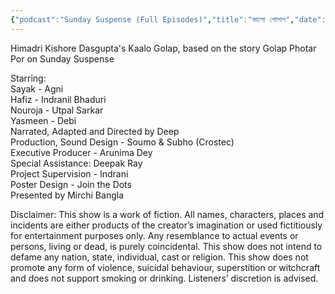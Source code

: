 ```yaml
---
{"podcast":"Sunday Suspense (Full Episodes)","title":"কালো গোলাপ","date":"2023-12-17","artwork":"https://d3wo5wojvuv7l.cloudfront.net/t_rss_itunes_square_1400/images.spreaker.com/original/ff2ad3fde948e1952d47b70fcf85ba21.jpg","url":"https://www.spreaker.com/episode/kalo-golapa--58043169","dg-publish":true,"dg-home":false,"tags":["podcast"],"aliases":null,"rating":"9.2","permalink":"/library/podcasts/sunday-suspense-full-episodes/","dgPassFrontmatter":true,"updated":"2025-01-18T15:05:13.029+05:30"}
---
```


Himadri Kishore Dasgupta's Kaalo Golap, based on the story Golap Photar Por on Sunday Suspense  
  
Starring:  
Sayak - Agni  
Hafiz - Indranil Bhaduri  
Nouroja - Utpal Sarkar  
Yasmeen - Debi  
Narrated, Adapted and Directed by Deep  
Production, Sound Design - Soumo & Subho (Crostec)  
Executive Producer - Arunima Dey  
Special Assistance: Deepak Ray  
Project Supervision - Indrani  
Poster Design - Join the Dots  
Presented by Mirchi Bangla  
  
Disclaimer: This show is a work of fiction. All names, characters, places and incidents are either products of the creator’s imagination or used fictitiously for entertainment purposes only. Any resemblance to actual events or persons, living or dead, is purely coincidental. This show does not intend to defame any nation, state, individual, cast or religion. This show does not promote any form of violence, suicidal behaviour, superstition or witchcraft and does not support smoking or drinking. Listeners’ discretion is advised.